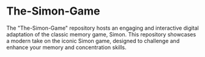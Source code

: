 # The-Simon-Game
 The "The-Simon-Game" repository hosts an engaging and interactive digital adaptation of the classic memory game, Simon. This repository showcases a modern take on the iconic Simon game, designed to challenge and enhance your memory and concentration skills.

